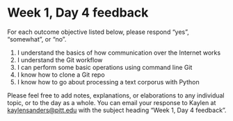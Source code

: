 # Week 1, Day 4 feedback

For each outcome objective listed below, please respond “yes”, “somewhat”, or “no”. 

1. I understand the basics of how communication over the Internet works
1. I understand the Git workflow
1. I can perform some basic operations using command line Git
1. I know how to clone a Git repo
1. I know how to go about processing a text corporus with Python


Please feel free to add notes, explanations, or elaborations to any individual topic, or to the day as a whole. You can email your response to Kaylen at [kaylensanders@pitt.edu](mailto:kaylensanders@pitt.edu) with the subject heading “Week 1, Day 4 feedback”.
